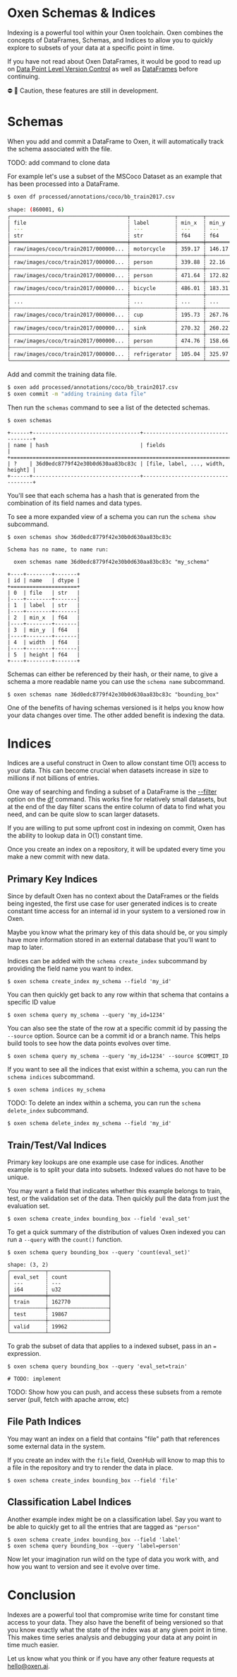 # Oxen Schemas & Indices

Indexing is a powerful tool within your Oxen toolchain. Oxen combines the concepts of DataFrames, Schemas, and Indices to allow you to quickly explore to subsets of your data at a specific point in time.

If you have not read about Oxen DataFrames, it would be good to read up on [Data Point Level Version Control](DataPointLevelVersionControl.md) as well as [DataFrames](DataFrames.md) before continuing.

⛔️ 👷 Caution, these features are still in development.

# Schemas

When you add and commit a DataFrame to Oxen, it will automatically track the schema associated with the file.

TODO: add command to clone data

For example let's use a subset of the MSCoco Dataset as an example that has been processed into a DataFrame.

```bash
$ oxen df processed/annotations/coco/bb_train2017.csv

shape: (860001, 6)
┌─────────────────────────────────────┬──────────────┬────────┬────────┬────────┬────────┐
│ file                                ┆ label        ┆ min_x  ┆ min_y  ┆ width  ┆ height │
│ ---                                 ┆ ---          ┆ ---    ┆ ---    ┆ ---    ┆ ---    │
│ str                                 ┆ str          ┆ f64    ┆ f64    ┆ f64    ┆ f64    │
╞═════════════════════════════════════╪══════════════╪════════╪════════╪════════╪════════╡
│ raw/images/coco/train2017/000000... ┆ motorcycle   ┆ 359.17 ┆ 146.17 ┆ 112.45 ┆ 213.57 │
├╌╌╌╌╌╌╌╌╌╌╌╌╌╌╌╌╌╌╌╌╌╌╌╌╌╌╌╌╌╌╌╌╌╌╌╌╌┼╌╌╌╌╌╌╌╌╌╌╌╌╌╌┼╌╌╌╌╌╌╌╌┼╌╌╌╌╌╌╌╌┼╌╌╌╌╌╌╌╌┼╌╌╌╌╌╌╌╌┤
│ raw/images/coco/train2017/000000... ┆ person       ┆ 339.88 ┆ 22.16  ┆ 153.88 ┆ 300.73 │
├╌╌╌╌╌╌╌╌╌╌╌╌╌╌╌╌╌╌╌╌╌╌╌╌╌╌╌╌╌╌╌╌╌╌╌╌╌┼╌╌╌╌╌╌╌╌╌╌╌╌╌╌┼╌╌╌╌╌╌╌╌┼╌╌╌╌╌╌╌╌┼╌╌╌╌╌╌╌╌┼╌╌╌╌╌╌╌╌┤
│ raw/images/coco/train2017/000000... ┆ person       ┆ 471.64 ┆ 172.82 ┆ 35.92  ┆ 48.1   │
├╌╌╌╌╌╌╌╌╌╌╌╌╌╌╌╌╌╌╌╌╌╌╌╌╌╌╌╌╌╌╌╌╌╌╌╌╌┼╌╌╌╌╌╌╌╌╌╌╌╌╌╌┼╌╌╌╌╌╌╌╌┼╌╌╌╌╌╌╌╌┼╌╌╌╌╌╌╌╌┼╌╌╌╌╌╌╌╌┤
│ raw/images/coco/train2017/000000... ┆ bicycle      ┆ 486.01 ┆ 183.31 ┆ 30.63  ┆ 34.98  │
├╌╌╌╌╌╌╌╌╌╌╌╌╌╌╌╌╌╌╌╌╌╌╌╌╌╌╌╌╌╌╌╌╌╌╌╌╌┼╌╌╌╌╌╌╌╌╌╌╌╌╌╌┼╌╌╌╌╌╌╌╌┼╌╌╌╌╌╌╌╌┼╌╌╌╌╌╌╌╌┼╌╌╌╌╌╌╌╌┤
│ ...                                 ┆ ...          ┆ ...    ┆ ...    ┆ ...    ┆ ...    │
├╌╌╌╌╌╌╌╌╌╌╌╌╌╌╌╌╌╌╌╌╌╌╌╌╌╌╌╌╌╌╌╌╌╌╌╌╌┼╌╌╌╌╌╌╌╌╌╌╌╌╌╌┼╌╌╌╌╌╌╌╌┼╌╌╌╌╌╌╌╌┼╌╌╌╌╌╌╌╌┼╌╌╌╌╌╌╌╌┤
│ raw/images/coco/train2017/000000... ┆ cup          ┆ 195.73 ┆ 267.76 ┆ 13.14  ┆ 25.15  │
├╌╌╌╌╌╌╌╌╌╌╌╌╌╌╌╌╌╌╌╌╌╌╌╌╌╌╌╌╌╌╌╌╌╌╌╌╌┼╌╌╌╌╌╌╌╌╌╌╌╌╌╌┼╌╌╌╌╌╌╌╌┼╌╌╌╌╌╌╌╌┼╌╌╌╌╌╌╌╌┼╌╌╌╌╌╌╌╌┤
│ raw/images/coco/train2017/000000... ┆ sink         ┆ 270.32 ┆ 260.22 ┆ 114.92 ┆ 67.4   │
├╌╌╌╌╌╌╌╌╌╌╌╌╌╌╌╌╌╌╌╌╌╌╌╌╌╌╌╌╌╌╌╌╌╌╌╌╌┼╌╌╌╌╌╌╌╌╌╌╌╌╌╌┼╌╌╌╌╌╌╌╌┼╌╌╌╌╌╌╌╌┼╌╌╌╌╌╌╌╌┼╌╌╌╌╌╌╌╌┤
│ raw/images/coco/train2017/000000... ┆ person       ┆ 474.76 ┆ 158.66 ┆ 25.24  ┆ 69.33  │
├╌╌╌╌╌╌╌╌╌╌╌╌╌╌╌╌╌╌╌╌╌╌╌╌╌╌╌╌╌╌╌╌╌╌╌╌╌┼╌╌╌╌╌╌╌╌╌╌╌╌╌╌┼╌╌╌╌╌╌╌╌┼╌╌╌╌╌╌╌╌┼╌╌╌╌╌╌╌╌┼╌╌╌╌╌╌╌╌┤
│ raw/images/coco/train2017/000000... ┆ refrigerator ┆ 105.04 ┆ 325.97 ┆ 187.84 ┆ 49.03  │
└─────────────────────────────────────┴──────────────┴────────┴────────┴────────┴────────┘
```

Add and commit the training data file.

```bash
$ oxen add processed/annotations/coco/bb_train2017.csv
$ oxen commit -m "adding training data file"
```

Then run the `schemas` command to see a list of the detected schemas.

```
$ oxen schemas

+------+----------------------------------+-----------------------------------+
| name | hash                             | fields                            |
+=============================================================================+
| ?    | 36d0edc8779f42e30b0d630aa83bc83c | [file, label, ..., width, height] |
+------+----------------------------------+-----------------------------------+
```

You'll see that each schema has a hash that is generated from the combination of its field names and data types.

To see a more expanded view of a schema you can run the `schema show` subcommand.

```
$ oxen schemas show 36d0edc8779f42e30b0d630aa83bc83c

Schema has no name, to name run:

  oxen schemas name 36d0edc8779f42e30b0d630aa83bc83c "my_schema"

+----+--------+-------+
| id | name   | dtype |
+=====================+
| 0  | file   | str   |
|----+--------+-------|
| 1  | label  | str   |
|----+--------+-------|
| 2  | min_x  | f64   |
|----+--------+-------|
| 3  | min_y  | f64   |
|----+--------+-------|
| 4  | width  | f64   |
|----+--------+-------|
| 5  | height | f64   |
+----+--------+-------+
```

Schemas can either be referenced by their hash, or their name, to give a schema a more readable name you can use the `schema name` subcommand.

```
$ oxen schemas name 36d0edc8779f42e30b0d630aa83bc83c "bounding_box"
```

One of the benefits of having schemas versioned is it helps you know how your data changes over time. The other added benefit is indexing the data.

# Indices

Indices are a useful construct in Oxen to allow constant time O(1) access to your data. This can become crucial when datasets increase in size to millions if not billions of entries.

One way of searching and finding a subset of a DataFrame is the [--filter](DataFrames.md#filter-rows) option on the [df](DataFrames.md) command. This works fine for relatively small datasets, but at the end of the day filter scans the entire column of data to find what you need, and can be quite slow to scan larger datasets.

If you are willing to put some upfront cost in indexing on commit, Oxen has the ability to lookup data in O(1) constant time.

Once you create an index on a repository, it will be updated every time you make a new commit with new data.

## Primary Key Indices

Since by default Oxen has no context about the DataFrames or the fields being ingested, the first use case for user generated indices is to create constant time access for an internal id in your system to a versioned row in Oxen.

Maybe you know what the primary key of this data should be, or you simply have more information stored in an external database that you'll want to map to later.

Indices can be added with the `schema create_index` subcommand by providing the field name you want to index.

```
$ oxen schema create_index my_schema --field 'my_id'
```

You can then quickly get back to any row within that schema that contains a specific ID value

```
$ oxen schema query my_schema --query 'my_id=1234'
```

You can also see the state of the row at a specific commit id by passing the `--source` option. Source can be a commit id or a branch name. This helps build tools to see how the data points evolves over time.

```
$ oxen schema query my_schema --query 'my_id=1234' --source $COMMIT_ID
```

If you want to see all the indices that exist within a schema, you can run the `schema indices` subcommand.

```
$ oxen schema indices my_schema
```

TODO: To delete an index within a schema, you can run the `schema delete_index` subcommand.

```
$ oxen schema delete_index my_schema --field 'my_id'
```


## Train/Test/Val Indices

Primary key lookups are one example use case for indices. Another example is to split your data into subsets. Indexed values do not have to be unique.

You may want a field that indicates whether this example belongs to train, test, or the validation set of the data. Then quickly pull the data from just the evaluation set.

```
$ oxen schema create_index bounding_box --field 'eval_set'
```

To get a quick summary of the distribution of values Oxen indexed you can run a `--query` with the `count()` function.

```
$ oxen schema query bounding_box --query 'count(eval_set)'

shape: (3, 2)
┌───────────┬───────────────────┐
│ eval_set  ┆ count             │
│ ---       ┆ ---               │
│ i64       ┆ u32               │
╞═══════════╪═══════════════════╡
│ train     ┆ 162770            │
├╌╌╌╌╌╌╌╌╌╌╌┼╌╌╌╌╌╌╌╌╌╌╌╌╌╌╌╌╌╌╌┤
│ test      ┆ 19867             │
├╌╌╌╌╌╌╌╌╌╌╌┼╌╌╌╌╌╌╌╌╌╌╌╌╌╌╌╌╌╌╌┤
│ valid     ┆ 19962             │
└───────────┴───────────────────┘
```

To grab the subset of data that applies to a indexed subset, pass in an `=` expression.

```
$ oxen schema query bounding_box --query 'eval_set=train'

# TODO: implement
```


TODO: Show how you can push, and access these subsets from a remote server (pull, fetch with apache arrow, etc)


## File Path Indices

You may want an index on a field that contains "file" path that references some external data in the system.

If you create an index with the `file` field, OxenHub will know to map this to a file in the repository and try to render the data in place.

```
$ oxen schema create_index bounding_box --field 'file'
```

## Classification Label Indices

Another example index might be on a classification label. Say you want to be able to quickly get to all the entries that are tagged as `"person"`

```
$ oxen schema create_index bounding_box --field 'label'
$ oxen schema query bounding_box --query 'label=person'
```

Now let your imagination run wild on the type of data you work with, and how you want to version and see it evolve over time.

# Conclusion

Indexes are a powerful tool that compromise write time for constant time access to your data. They also have the benefit of being versioned so that you know exactly what the state of the index was at any given point in time. This makes time series analysis and debugging your data at any point in time much easier.

Let us know what you think or if you have any other feature requests at hello@oxen.ai.
